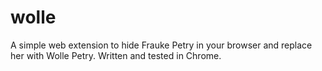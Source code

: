 # wolle
A simple web extension to hide Frauke Petry in your browser and replace her with Wolle Petry. Written and tested in Chrome.
